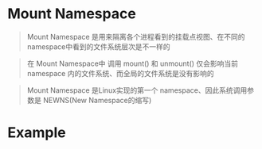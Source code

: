 # Mount Namespace
> Mount Namespace 是用来隔离各个进程看到的挂载点视图、在不同的 namespace中看到的文件系统层次是不一样的

> 在 Mount Namespace中 调用 mount() 和 unmount() 仅会影响当前 namespace 内的文件系统、而全局的文件系统是没有影响的

> Mount Namespace 是Linux实现的第一个 namespace、因此系统调用参数是 NEWNS(New Namespace的缩写)

# Example

